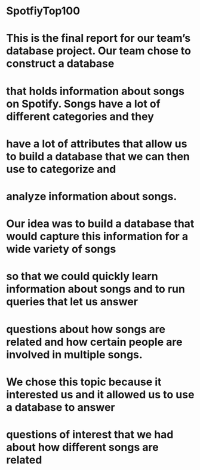 # SpotfiyTop100
# This is the final report for our team’s database project. Our team chose to construct a database
# that holds information about songs on Spotify. Songs have a lot of different categories and they
# have a lot of attributes that allow us to build a database that we can then use to categorize and
# analyze information about songs.

# Our idea was to build a database that would capture this information for a wide variety of songs
# so that we could quickly learn information about songs and to run queries that let us answer
# questions about how songs are related and how certain people are involved in multiple songs.
# We chose this topic because it interested us and it allowed us to use a database to answer
# questions of interest that we had about how different songs are related
